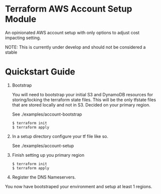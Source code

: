 # Terraform AWS Account Setup Module
An opinionated AWS account setup with only options to adjust cost impacting setting.

NOTE: This is currently under develop and should not be considered a stable

# Quickstart Guide

1) Bootstrap

    You will need to bootstrap your initial S3 and DynamoDB resources for storing/locking the terraform state files.
    This will be the only tfstate files that are stored locally and not in S3.
    Decided on your primary region.
    
   See ./examples/account-bootstrap
    
    ```hcl-terraform
    $ terraform init
    $ terraform apply
    ```

2)
    In a setup directory configure your tf file like so.
    
   See ./examples/account-setup

3) Finish setting up you primary region
    
    ```hcl-terraform
    $ terraform init
    $ terraform apply
    ```

4) Register the DNS Nameservers.

You now have bootstraped your environment and setup at least 1 regions.  
